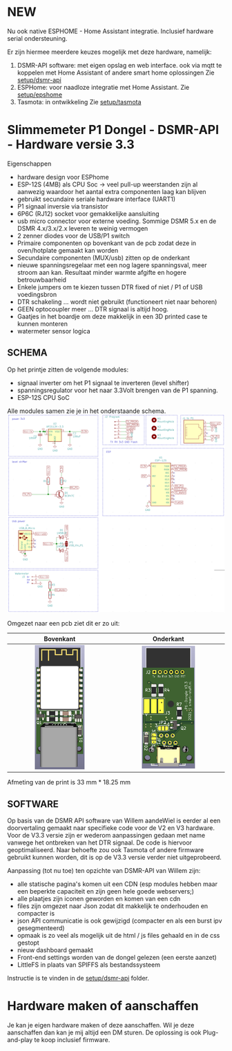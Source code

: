# NEW

Nu ook native ESPHOME - Home Assistant integratie.
Inclusief hardware serial ondersteuning.

Er zijn hiermee meerdere keuzes mogelijk met deze hardware, namelijk:
1. DSMR-API software: met eigen opslag en web interface. ook via mqtt te koppelen met Home Assistant of andere smart home oplossingen Zie [setup/dsmr-api](setup/dsmr-api/README.md)
2. ESPHome: voor naadloze integratie met Home Assistant. Zie [setup/epshome](setup/esphome/README.md)
3. Tasmota: in ontwikkeling Zie [setup/tasmota](setup/tasmota/README.md)

# Slimmemeter P1 Dongel - DSMR-API - Hardware versie 3.3
Eigenschappen
- hardware design voor ESPhome
- ESP-12S (4MB) als CPU Soc -> veel pull-up weerstanden zijn al aanwezig waardoor het aantal extra componenten laag kan blijven
- gebruikt secundaire seriale hardware interface (UART1)
- P1 signaal inversie via transistor
- 6P6C (RJ12) socket voor gemakkelijke aansluiting
- usb micro connector voor externe voeding. Sommige DSMR 5.x en de DSMR 4.x/3.x/2.x leveren te weinig vermogen
- 2 zenner diodes voor de USB/P1 switch
- Primaire componenten op bovenkant van de pcb zodat deze in oven/hotplate gemaakt kan worden
- Secundaire componenten (MUX/usb) zitten op de onderkant
- nieuwe spanningsregelaar met een nog lagere spanningsval, meer stroom aan kan. Resultaat minder warmte afgifte en hogere betrouwbaarheid
- Enkele jumpers om te kiezen tussen DTR fixed of niet / P1 of USB voedingsbron
- DTR schakeling ... wordt niet gebruikt (functioneert niet naar behoren)
- GEEN optocoupler meer ... DTR signaal is altijd hoog.
- Gaatjes in het boardje om deze makkelijk in een 3D printed case te kunnen monteren
- watermeter sensor logica

## SCHEMA
Op het printje zitten de volgende modules:
- signaal inverter om het P1 signaal te inverteren (level shifter)
- spanningsregulator voor het naar 3.3Volt brengen van de P1 spanning.
- ESP-12S CPU SoC

Alle modules samen zie je in het onderstaande schema.
![Kicad schema](hardware/v3.3-kicad-schema.png) 


Omgezet naar een pcb ziet dit er zo uit:

Bovenkant             |  Onderkant 
:-------------------------:|:-------------------------:
<img src="hardware/v3.3-print-boven.png" width="50%"> |  <img src="hardware/v3.3-print-onder.png" width="50%"> 

Afmeting van de print is 33 mm * 18.25 mm

## SOFTWARE
Op basis van de DSMR API software van Willem aandeWiel is eerder al een doorvertaling gemaakt naar specifieke code voor de V2 en V3 hardware. Voor de V3.3 versie zijn er wederom aanpassingen gedaan met name vanwege het ontbreken van het DTR signaal. De code is hiervoor geoptimaliseerd.
Naar behoefte zou ook Tasmota of andere firmware gebruikt kunnen worden, dit is op de V3.3 versie verder niet uitgeprobeerd.

Aanpassing (tot nu toe) ten opzichte van DSMR-API van Willem zijn:
- alle statische pagina's komen uit een CDN (esp modules hebben maar een beperkte capaciteit en zijn geen hele goede webservers;)
- alle plaatjes zijn  iconen geworden en komen van een cdn
- files zijn omgezet naar Json zodat dit makkelijk te onderhouden en compacter is
- json API communicatie is ook gewijzigd (compacter en als een burst ipv gesegmenteerd)
- opmaak is zo veel als mogelijk uit de html / js files gehaald en in de css gestopt
- nieuw dashboard gemaakt
- Front-end settings worden van de dongel gelezen (een eerste aanzet)
- LittleFS in plaats van SPIFFS als bestandssysteem

Instructie is te vinden in de [setup/dsmr-api](setup/dsmr-api/README.md) folder.

# Hardware maken of aanschaffen
Je kan je eigen hardware maken of deze aanschaffen. Wil je deze aanschaffen dan kan je mij altijd een DM sturen. De oplossing is ook Plug-and-play te koop inclusief firmware.